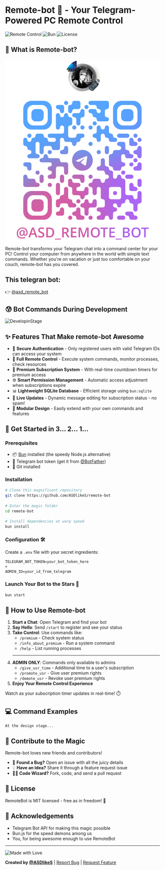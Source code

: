 # Remote-bot 🤖 - Your Telegram-Powered PC Remote Control

![Remote Control](https://img.shields.io/badge/Remote-Control-blue?style=for-the-badge&logo=telegram)
![Bun](https://img.shields.io/badge/Powered_by-Bun-black?style=for-the-badge&logo=bun)
![License](https://img.shields.io/badge/license-MIT-green?style=for-the-badge)

## 🌟 What is Remote-bot?

![TelegramBot](image.png)
Remote-bot transforms your Telegram chat into a command center for your PC! Control your computer from anywhere in the world with simple text commands. Whether you're on vacation or just too comfortable on your couch, remote-bot has you covered.

## This telegran bot:

👉 [@asd_remote_bot](https://t.me/asd_remote_bot)

## 😰 Bot Commands During Development

![DevelopinStage](https://media0.giphy.com/media/Mah9dFWo1WZX0WM62Q/giphy.gif?cid=6c09b952l7elw4ti8b8zajeer35s0vetfc94a49eik81b6d4&ep=v1_gifs_search&rid=giphy.gif&ct=g)

## ✨ Features That Make remote-bot Awesome

-   🔐 **Secure Authentication** - Only registered users with valid Telegram IDs can access your system
-   🚀 **Full Remote Control** - Execute system commands, monitor processes, check resources
-   💎 **Premium Subscription System** - With real-time countdown timers for premium access
-   ⚙️ **Smart Permission Management** - Automatic access adjustment when subscriptions expire
-   📊 **Lightweight SQLite Database** - Efficient storage using `bun:sqlite`
-   🔄 **Live Updates** - Dynamic message editing for subscription status - no spam!
-   🧩 **Modular Design** - Easily extend with your own commands and features

## 🚀 Get Started in 3... 2... 1...

### Prerequisites

-   📦 [Bun](https://bun.sh/) installed (the speedy Node.js alternative)
-   🤖 Telegram bot token (get it from [@BotFather](https://t.me/botfather))
-   🐙 Git installed

### Installation

```bash
# Clone this magnificent repository
git clone https://github.com/ASDlikeS/remote-bot

# Enter the magic folder
cd remote-bot

# Install dependencies at warp speed
bun install
```

### Configuration 🛠️

Create a `.env` file with your secret ingredients:

```
TELEGRAM_BOT_TOKEN=your_bot_token_here
+
ADMIN_ID=your_id_from_telegram
```

### Launch Your Bot to the Stars 🚀

```bash
bun start
```

## 📱 How to Use Remote-bot

1. **Start a Chat**: Open Telegram and find your bot
2. **Say Hello**: Send `/start` to register and see your status
3. **Take Control**: Use commands like:
    - `/premium` - Check system status
    - `/info_about_premium` - Run a system command
    - `/help` - List running processes
    ***
4. **ADMIN ONLY**: Commands only available to admins
    - `/give_usr_time` - Additional time to a user's subscription
    - `/promote_usr` - Give user premium rights
    - `/demote_usr` - Revoke user premium rights
5. **Enjoy Your Remote Control Experience**

Watch as your subscription timer updates in real-time! ⏱️

## 💻 Command Examples

```
At the design stage...
```

## 🤝 Contribute to the Magic

Remote-bot loves new friends and contributors!

-   🐛 **Found a Bug?** Open an issue with all the juicy details
-   💡 **Have an Idea?** Share it through a feature request issue
-   👨‍💻 **Code Wizard?** Fork, code, and send a pull request

## 📝 License

RemoteBot is MIT licensed - free as in freedom! 🦅

## 🙏 Acknowledgements

-   Telegram Bot API for making this magic possible
-   Bun.js for the speed demons among us
-   You, for being awesome enough to use RemoteBot

---

![Made with Love](https://img.shields.io/badge/Made_with-Code_&_Love-red?style=for-the-badge&logo=heart)

**Created by [@ASDlikeS](https://github.com/ASDlikeS)** | [Report Bug](https://github.com/ASDlikeS/remote-bot/issues) | [Request Feature](https://github.com/ASDlikeS/remote-bot/issues)
